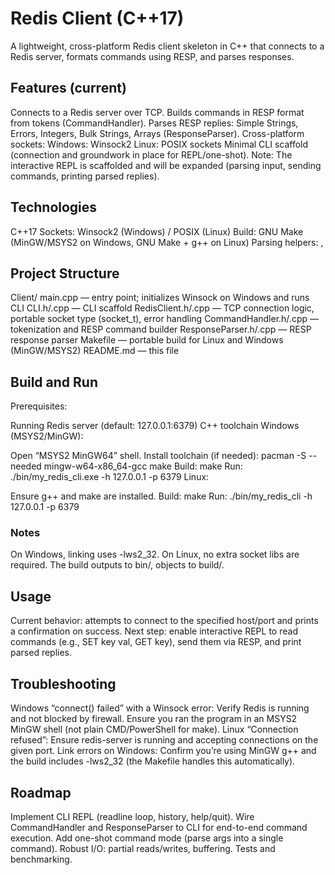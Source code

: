 # **Redis Client (C++17)**
A lightweight, cross-platform Redis client skeleton in C++ that connects to a Redis server, formats commands using RESP, and parses responses.

## **Features (current)**
Connects to a Redis server over TCP.
Builds commands in RESP format from tokens (CommandHandler).
Parses RESP replies: Simple Strings, Errors, Integers, Bulk Strings, Arrays (ResponseParser).
Cross-platform sockets:
Windows: Winsock2
Linux: POSIX sockets
Minimal CLI scaffold (connection and groundwork in place for REPL/one-shot).
Note: The interactive REPL is scaffolded and will be expanded (parsing input, sending commands, printing parsed replies).

## **Technologies**
C++17
Sockets: Winsock2 (Windows) / POSIX (Linux)
Build: GNU Make (MinGW/MSYS2 on Windows, GNU Make + g++ on Linux)
Parsing helpers: <regex>, <sstream>

## **Project Structure**
Client/
main.cpp
 — entry point; initializes Winsock on Windows and runs CLI
CLI.h/.cpp — CLI scaffold
RedisClient.h/.cpp — TCP connection logic, portable socket type (socket_t), error handling
CommandHandler.h/.cpp — tokenization and RESP command builder
ResponseParser.h/.cpp — RESP response parser
Makefile
 — portable build for Linux and Windows (MinGW/MSYS2)
README.md
 — this file

## **Build and Run**
Prerequisites:

Running Redis server (default: 127.0.0.1:6379)
C++ toolchain
Windows (MSYS2/MinGW):

Open “MSYS2 MinGW64” shell.
Install toolchain (if needed):
pacman -S --needed mingw-w64-x86_64-gcc make
Build:
make
Run:
./bin/my_redis_cli.exe -h 127.0.0.1 -p 6379
Linux:

Ensure g++ and make are installed.
Build:
make
Run:
./bin/my_redis_cli -h 127.0.0.1 -p 6379

### **Notes**

On Windows, linking uses -lws2_32. On Linux, no extra socket libs are required.
The build outputs to bin/, objects to build/.

## **Usage**
Current behavior: attempts to connect to the specified host/port and prints a confirmation on success.
Next step: enable interactive REPL to read commands (e.g., SET key val, GET key), send them via RESP, and print parsed replies.

## **Troubleshooting**
Windows “connect() failed” with a Winsock error:
Verify Redis is running and not blocked by firewall.
Ensure you ran the program in an MSYS2 MinGW shell (not plain CMD/PowerShell for make).
Linux “Connection refused”:
Ensure redis-server is running and accepting connections on the given port.
Link errors on Windows:
Confirm you’re using MinGW g++ and the build includes -lws2_32 (the Makefile handles this automatically).

## **Roadmap**
Implement CLI REPL (readline loop, history, help/quit).
Wire CommandHandler and ResponseParser to CLI for end-to-end command execution.
Add one-shot command mode (parse args into a single command).
Robust I/O: partial reads/writes, buffering.
Tests and benchmarking.